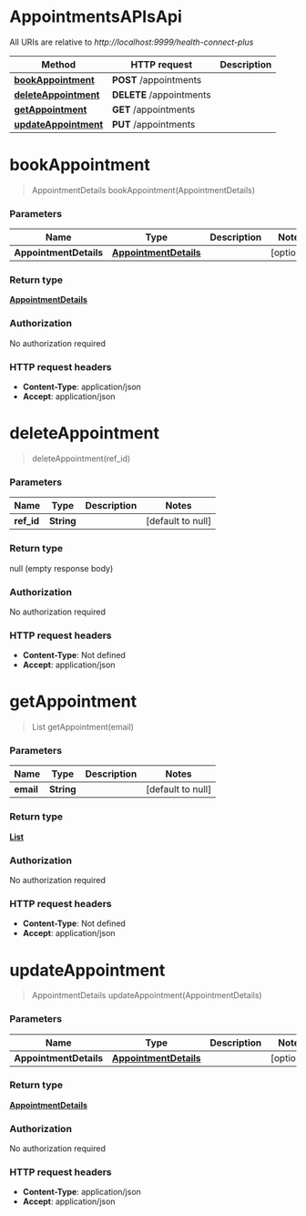 # AppointmentsAPIsApi

All URIs are relative to *http://localhost:9999/health-connect-plus*

| Method | HTTP request | Description |
|------------- | ------------- | -------------|
| [**bookAppointment**](AppointmentsAPIsApi.md#bookAppointment) | **POST** /appointments |  |
| [**deleteAppointment**](AppointmentsAPIsApi.md#deleteAppointment) | **DELETE** /appointments |  |
| [**getAppointment**](AppointmentsAPIsApi.md#getAppointment) | **GET** /appointments |  |
| [**updateAppointment**](AppointmentsAPIsApi.md#updateAppointment) | **PUT** /appointments |  |


<a name="bookAppointment"></a>
# **bookAppointment**
> AppointmentDetails bookAppointment(AppointmentDetails)



### Parameters

|Name | Type | Description  | Notes |
|------------- | ------------- | ------------- | -------------|
| **AppointmentDetails** | [**AppointmentDetails**](../Models/AppointmentDetails.md)|  | [optional] |

### Return type

[**AppointmentDetails**](../Models/AppointmentDetails.md)

### Authorization

No authorization required

### HTTP request headers

- **Content-Type**: application/json
- **Accept**: application/json

<a name="deleteAppointment"></a>
# **deleteAppointment**
> deleteAppointment(ref\_id)



### Parameters

|Name | Type | Description  | Notes |
|------------- | ------------- | ------------- | -------------|
| **ref\_id** | **String**|  | [default to null] |

### Return type

null (empty response body)

### Authorization

No authorization required

### HTTP request headers

- **Content-Type**: Not defined
- **Accept**: application/json

<a name="getAppointment"></a>
# **getAppointment**
> List getAppointment(email)



### Parameters

|Name | Type | Description  | Notes |
|------------- | ------------- | ------------- | -------------|
| **email** | **String**|  | [default to null] |

### Return type

[**List**](../Models/AppointmentDetails.md)

### Authorization

No authorization required

### HTTP request headers

- **Content-Type**: Not defined
- **Accept**: application/json

<a name="updateAppointment"></a>
# **updateAppointment**
> AppointmentDetails updateAppointment(AppointmentDetails)



### Parameters

|Name | Type | Description  | Notes |
|------------- | ------------- | ------------- | -------------|
| **AppointmentDetails** | [**AppointmentDetails**](../Models/AppointmentDetails.md)|  | [optional] |

### Return type

[**AppointmentDetails**](../Models/AppointmentDetails.md)

### Authorization

No authorization required

### HTTP request headers

- **Content-Type**: application/json
- **Accept**: application/json

